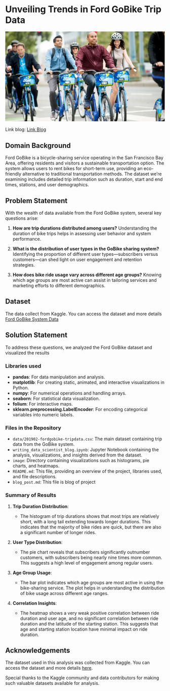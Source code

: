 # Unveiling Trends in Ford GoBike Trip Data

![Ford GoBike](./image/Ford_GoBikes.jpg)

Link blog: [Link Blog](https://github.com/dibang99/data_scientist_project/blog_post.md)

## Domain Background

Ford GoBike is a bicycle-sharing service operating in the San Francisco Bay Area, offering residents and visitors a sustainable transportation option. The system allows users to rent bikes for short-term use, providing an eco-friendly alternative to traditional transportation methods. The dataset we’re examining includes detailed trip information such as duration, start and end times, stations, and user demographics.

## Problem Statement

With the wealth of data available from the Ford GoBike system, several key questions arise:

1. **How are trip durations distributed among users?**
   Understanding the duration of bike trips helps in assessing user behavior and system performance.
   
2. **What is the distribution of user types in the GoBike sharing system?**
   Identifying the proportion of different user types—subscribers versus customers—can shed light on user engagement and retention strategies.
   
3. **How does bike ride usage vary across different age groups?**
   Knowing which age groups are most active can assist in tailoring services and marketing efforts to different demographics.

## Dataset

The data collect from Kaggle. You can access the dataset and more details [Ford GoBike System Data](https://www.kaggle.com/datasets/ahmedmohameddawoud/ford-gobike-system-data)

## Solution Statement

To address these questions, we analyzed the Ford GoBike dataset and visualized the results

### Libraries used

- **pandas**: For data manipulation and analysis.
- **matplotlib**: For creating static, animated, and interactive visualizations in Python.
- **numpy**: For numerical operations and handling arrays.
- **seaborn**: For statistical data visualization.
- **folium**: For interactive maps.
- **sklearn.preprocessing.LabelEncoder**: For encoding categorical variables into numeric labels.

### Files in the Repository

- `data/201902-fordgobike-tripdata.csv`: The main dataset containing trip data from the GoBike system.
- `writing_data_scientist_blog.ipynb`: Jupyter Notebook containing the analysis, visualizations, and insights derived from the dataset.
- `image`: Directory containing visualizations such as histograms, pie charts, and heatmaps.
- `README.md`: This file, providing an overview of the project, libraries used, and file descriptions.
- `blog_post.md`: This file is blog of project

### Summary of Results

1. **Trip Duration Distribution**:
   - The histogram of trip durations shows that most trips are relatively short, with a long tail extending towards longer durations. This indicates that the majority of bike rides are quick, but there are also a significant number of longer rides.

2. **User Type Distribution**:
   - The pie chart reveals that subscribers significantly outnumber customers, with subscribers being nearly nine times more common. This suggests a high level of engagement among regular users.

3. **Age Group Usage**:
   - The bar plot indicates which age groups are most active in using the bike-sharing service. The plot helps in understanding the distribution of bike usage across different age ranges.

4. **Correlation Insights**:
   - The heatmap shows a very weak positive correlation between ride duration and user age, and no significant correlation between ride duration and the latitude of the starting station. This suggests that age and starting station location have minimal impact on ride duration.

## Acknowledgements

The dataset used in this analysis was collected from Kaggle. You can access the dataset and more details [here](https://www.kaggle.com/datasets/ahmedmohameddawoud/ford-gobike-system-data).

Special thanks to the Kaggle community and data contributors for making such valuable datasets available for analysis.
